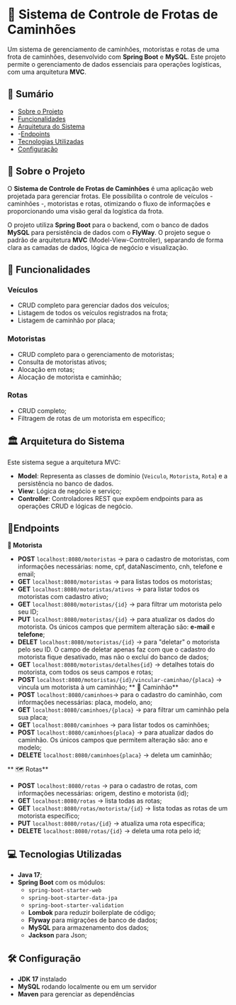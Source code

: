 # 🚚 Sistema de Controle de Frotas de Caminhões

Um sistema de gerenciamento de caminhões, motoristas e rotas de uma frota de caminhões, desenvolvido com **Spring Boot** e **MySQL**. Este projeto permite o gerenciamento de dados essenciais para operações logísticas, com uma arquitetura **MVC**.

## 📝 Sumário
- [Sobre o Projeto](#sobre-o-projeto)
- [Funcionalidades](#funcionalidades)
- [Arquitetura do Sistema](#arquitetura-do-sistema)
- -[Endpoints](#endpoints)
- [Tecnologias Utilizadas](#tecnologias-utilizadas)
- [Configuração](#configuração)


## 📖 Sobre o Projeto
O **Sistema de Controle de Frotas de Caminhões** é uma aplicação web projetada para gerenciar frotas. Ele possibilita o controle de veículos - caminhões -, motoristas e rotas, otimizando o fluxo de informações e proporcionando uma visão geral da logística da frota.

O projeto utiliza **Spring Boot** para o backend, com o banco de dados **MySQL** para persistência de dados com o **FlyWay**. O projeto segue o padrão de arquitetura **MVC** (Model-View-Controller), separando de forma clara as camadas de dados, lógica de negócio e visualização.

## 🚀 Funcionalidades
### Veículos
- CRUD completo para gerenciar dados dos veículos;
- Listagem de todos os veículos registrados na frota;
- Listagem de caminhão por placa;
  

### Motoristas
- CRUD completo para o gerenciamento de motoristas;
- Consulta de motoristas ativos;
- Alocação em rotas;
- Alocação de motorista e caminhão;

### Rotas
- CRUD completo;
- Filtragem de rotas de um motorista em específico;

## 🏛️ Arquitetura do Sistema
Este sistema segue a arquitetura MVC:
- **Model**: Representa as classes de domínio (`Veiculo`, `Motorista`, `Rota`) e a persistência no banco de dados.
- **View**: Lógica de negócio e serviço;
- **Controller**: Controladores REST que expõem endpoints para as operações CRUD e lógicas de negócio.

## 📍Endpoints
**🧑 Motorista**
- **POST** `localhost:8080/motoristas` -> para o cadastro de motoristas, com informações necessárias: nome, cpf, dataNascimento, cnh, telefone e email;
- **GET** `localhost:8080/motoristas` -> para listas todos os motoristas;
- **GET** `localhost:8080/motoristas/ativos` -> para listar todos os motoristas com cadastro ativo; 
- **GET** `localhost:8080/motoristas/{id}` -> para filtrar um motorista pelo seu ID;
- **PUT** `localhost:8080/motoristas/{id}` -> para atualizar os dados do motorista. Os únicos campos que permitem alteração são: **e-mail** e **telefone**;
- **DELET** `localhost:8080/motoristas/{id}` -> para "deletar" o motorista pelo seu ID. O campo de deletar apenas faz com que o cadastro do motorista fique desativado, mas não o excluí do banco de dados;
- **GET** `localhost:8080/motoristas/detalhes{id}` -> detalhes totais do motorista, com todos os seus campos e rotas;
- **POST** `localhost:8080/motoristas/{id}/vincular-caminhao/{placa}` -> vincula um motorista à um caminhão;
** 🚛 Caminhão**
- **POST** `localhost:8080/caminhoes`-> para o cadastro do caminhão, com informações necessárias: placa, modelo, ano;
- **GET** `localhost:8080/caminhoes/{placa}` -> para filtrar um caminhão pela sua placa;
- **GET** `localhost:8080/caminhoes` -> para listar todos os caminhões;
- **POST** `localhost:8080/caminhoes{placa}` -> para atualizar dados do caminhão. Os únicos campos que permitem alteração são: ano e modelo;
- **DELETE** `localhost:8080/caminhoes{placa}` -> deleta um caminhão;

** 🗺️ Rotas**
- **POST** `localhost:8080/rotas` -> para o cadastro de rotas, com informações necessárias: origem, destino e motorista (id);
- **GET** `localhost:8080/rotas` -> lista todas as rotas;
- **GET** `localhost:8080/rotas/motorista/{id}` -> lista todas as rotas de um motorista específico;
- **PUT** `localhost:8080/rotas/{id}` -> atualiza uma rota específica;
- **DELETE** `localhost:8080/rotas/{id}` -> deleta uma rota pelo id;
## 💻 Tecnologias Utilizadas
- **Java 17**;
- **Spring Boot** com os módulos:
  - `spring-boot-starter-web`
  - `spring-boot-starter-data-jpa`
  - `spring-boot-starter-validation`
  - **Lombok** para reduzir boilerplate de código;
  - **Flyway** para migrações de banco de dados;
  - **MySQL** para armazenamento dos dados;
  - **Jackson** para Json;
  
## 🛠️ Configuração
  - **JDK 17** instalado
  - **MySQL** rodando localmente ou em um servidor
  - **Maven** para gerenciar as dependências

